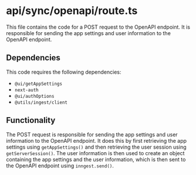 
# api/sync/openapi/route.ts
This file contains the code for a POST request to the OpenAPI endpoint. It is responsible for sending the app settings and user information to the OpenAPI endpoint.

## Dependencies
This code requires the following dependencies:
- `@ui/getAppSettings`
- `next-auth`
- `@ui/authOptions`
- `@utils/ingest/client`

## Functionality
The POST request is responsible for sending the app settings and user information to the OpenAPI endpoint. It does this by first retrieving the app settings using `getAppSettings()` and then retrieving the user session using `getServerSession()`. The user information is then used to create an object containing the app settings and the user information, which is then sent to the OpenAPI endpoint using `inngest.send()`.
